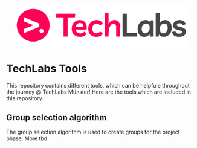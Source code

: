 <p align="center"> <img width="450px" src="https://github.com/HendrikLinn/TechLabs_Tools/blob/main/.github/LOGO.png" alt="TechLabs Logo" /> </p>

# TechLabs Tools
This repository contains different tools, which can be helpfule throughout the journey @ TechLabs Münster!
Here are the tools which are included in this repository.

## Group selection algorithm
The group selection algorithm is used to create groups for the project phase. More tbd.